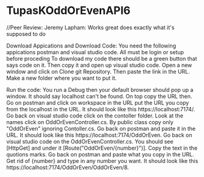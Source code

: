 # TupasKOddOrEvenAPI6

//Peer Review: Jeremy Lapham: Works great does exactly what it's supposed to do

Download Appications and Download Code: You need the following appications postman and visual studio code. All must be login or setup before proceding To download my code
there should be a green button that says code on it. Then copy it and open up visual studio code. Open a new window and click on Clone git Repository. Then paste the link
in the URL. Make a new folder where you want to put it.

Run the code: You run a Debug then your default browser should pop up a window. It should say localhost can't be found. On top copy the URL then. Go on postman and 
click on workspace in the URL put the URL you copy from the localhost in the URL. It should look like this https://localhost:7174/. Go back on visual studio code click
on the contoller folder. Look at the names click on OddOrEvenController.cs. By public class copy only "OddOrEven" ignoring Contoller.cs. Go back on postman and paste it in 
the URL. It should look like this https://localhost:7174/OddOrEven. Go back on visual studio code on the OddOrEvenController.cs. You should see [HttpGet] and under it 
[Route("OddOrEven/{number}")]. Copy the text in the quotions marks. Go back on postman and paste what you copy in the URL. Get rid of {number} and type in any number you
want. It should look like this https://localhost:7174/OddOrEven/OddOrEven/8.
